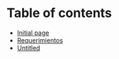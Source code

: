 # Table of contents

* [Initial page](README.md)
* [Requerimientos](untitled.md)
* [Untitled](untitled-1.md)

